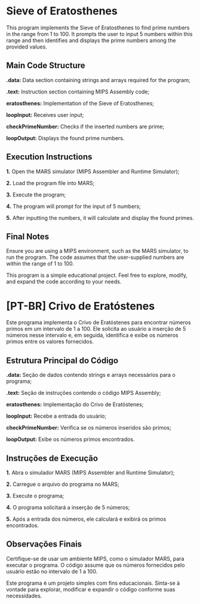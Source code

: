 # Sieve of Eratosthenes

This program implements the Sieve of Eratosthenes to find prime numbers in the range from 1 to 100. It prompts the user to input 5 numbers within this range and then identifies and displays the prime numbers among the provided values.

## Main Code Structure

**.data:** Data section containing strings and arrays required for the program;

**.text:** Instruction section containing MIPS Assembly code;

**eratosthenes:** Implementation of the Sieve of Eratosthenes;

**loopInput:** Receives user input;

**checkPrimeNumber:** Checks if the inserted numbers are prime;

**loopOutput:** Displays the found prime numbers.

## Execution Instructions

**1.** Open the MARS simulator (MIPS Assembler and Runtime Simulator);

**2.** Load the program file into MARS;

**3.** Execute the program;

**4.** The program will prompt for the input of 5 numbers;

**5.** After inputting the numbers, it will calculate and display the found primes.

## Final Notes

Ensure you are using a MIPS environment, such as the MARS simulator, to run the program. The code assumes that the user-supplied numbers are within the range of 1 to 100.

This program is a simple educational project. Feel free to explore, modify, and expand the code according to your needs.

# [PT-BR] Crivo de Eratóstenes

Este programa implementa o Crivo de Eratóstenes para encontrar números primos em um intervalo de 1 a 100. Ele solicita ao usuário a inserção de 5 números nesse intervalo e, em seguida, identifica e exibe os números primos entre os valores fornecidos.

## Estrutura Principal do Código

**.data:** Seção de dados contendo strings e arrays necessários para o programa;

**.text:** Seção de instruções contendo o código MIPS Assembly;

**eratosthenes:** Implementação do Crivo de Eratóstenes;

**loopInput:** Recebe a entrada do usuário;

**checkPrimeNumber:** Verifica se os números inseridos são primos;

**loopOutput:** Exibe os números primos encontrados.

## Instruções de Execução

**1.** Abra o simulador MARS (MIPS Assembler and Runtime Simulator);

**2.** Carregue o arquivo do programa no MARS;

**3.** Execute o programa;

**4.** O programa solicitará a inserção de 5 números;

**5.** Após a entrada dos números, ele calculará e exibirá os primos encontrados.

## Observações Finais

Certifique-se de usar um ambiente MIPS, como o simulador MARS, para executar o programa. O código assume que os números fornecidos pelo usuário estão no intervalo de 1 a 100.

Este programa é um projeto simples com fins educacionais. Sinta-se à vontade para explorar, modificar e expandir o código conforme suas necessidades.

